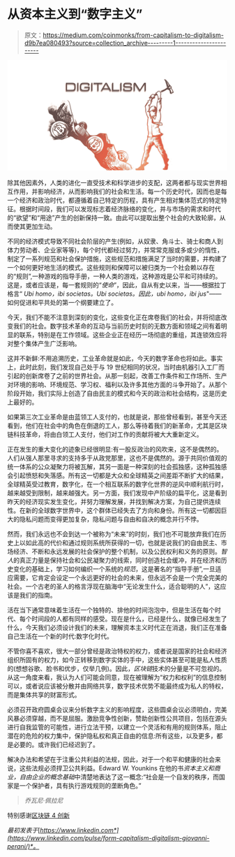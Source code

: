 # 从资本主义到“数字主义”

> 原文：<https://medium.com/coinmonks/from-capitalism-to-digitalism-d9b7ea080493?source=collection_archive---------1----------------------->

![](img/e6bf542c5f79c7a6a0406f8779e75a9c.png)

除其他因素外，人类的进化一直受技术和科学进步的支配，这两者都与现实世界相互作用，并影响经济，从而影响我们的社会和生活。每一个历史时代，因而也是每一个经济和政治时代，都遵循着自己特定的历程，具有产生相对集体范式的特定特征。根据时间段，我们可以发现标志着经济脉络的变化，并与市场的需求和时代的“欲望”和“用途”产生的创新保持一致。由此可以提取出整个社会的大致轮廓，从而使其更加生动。

不同的经济模式导致不同社会阶层的产生(例如，从奴隶、角斗士、骑士和商人到体力劳动者、企业家等等)，每个时代都经过努力，并常常克服或多或少的惰性，制定了一系列规范和社会保护措施，这些规范和措施满足了当时的需要，并构建了一个如何更好地生活的模式。这些规则和保障可以被归类为一个社会赖以存在的“规则”,一种游戏的指导手册，一种人类的游戏，这种游戏是公平和可持续的。这是，或者应该是，每一套规则的“*使命*”，因此，自从有史以来，当——根据拉丁格言“ *Ubi homo，ibi societas。Ubi societas。因此，ubi homo，ibi jus*"——如何促进和平共处的第一个纲要建立了。

今天，我们不能不注意到深刻的变化，这些变化正在席卷我们的社会，并将彻底改变我们的社会。数字技术革命的互动与当前历史时刻的无数方面和领域之间有着明显的联系，特别是在工作领域。这些企业正在经历一场彻底的重组，其连锁效应将对整个集体产生广泛影响。

这并不新鲜:不用追溯历史，工业革命就是如此，今天的数字革命也将如此。事实上，此时此刻，我们发现自己处于与 19 世纪相同的状况，当时由机器引入工厂而引起的创新席卷了之前的世界社会。从那一刻起，改善工作条件和工作场所、生产对环境的影响、环境规范、学习权、福利以及许多其他方面的斗争开始了。从那个阶段开始，我们实际上创造了自由民主的模式和今天的政治和社会结构，这是历史上最好的。

如果第三次工业革命是由蓝领工人支付的，也就是说，那些曾经看到，甚至今天还看到，他们在社会中的角色在倒退的工人，那么等待着我们的新革命，尤其是区块链科技革命，将由白领工人支付，他们对工作的贡献将被大大重新定义。

正在发生的重大变化的迹象已经很明显:有一股反政治的风吹来，这不是偶然的。人们从强人那里寻求的支持多于从政党那里，这也不是偶然的。源于共同价值观的统一体系的公众凝聚力将被瓦解，其另一面是一种深刻的社会孤独感，这种孤独感会引起愤怒和失落感。所有这一切都是大众和全球精英之间差距不断扩大的结果，全球精英受过教育，数字化，在一个相互联系的数字化世界的逆风中顺利航行时，越来越受到限制，越来越强大。另一方面，我们发现中产阶级的扁平化，这是看到昨天的经济现实发生变化，并努力理解发展，并找到解决方案，为自己提供连续性。在新的全球数字世界中，这个群体已经失去了方向和身份。所有这一切都因巨大的隐私问题而变得更加复杂，隐私问题与自由和自决的概念并行不悖。

然而，我们永远也不会到达一个被称为“未来”的时刻，我们也不可能放弃我们在历史上以如此高的代价和通过规则系统所获得的一切，也就是说我们的自由民主、市场经济、不断和永远发展的社会保护的整个机制，以及公民权利和义务的原则。*智人*的真正力量是保持社会和公民凝聚力的线索，同时创造社会缓冲，并在经济和历史变化的基础上，学习如何编织一个系统的*规范*，这是著名的“指导手册”,一旦适应需要，它肯定会设定一个永远更好的社会的未来，但永远不会是一个完全完美的社会。一个古老的圣人的格言浮现在脑海中“无论发生什么，适合聪明的人”，这应该是我们的指南。

活在当下通常意味着生活在一个独特的、排他的时间泡泡中，但是生活在每个时代、每个时间段的人都有同样的感受。现在是什么，已经是什么，就像已经发生了什么，今天我们必须设计我们的未来，理解资本主义时代正在消退，我们正在准备自己生活在一个新的时代:数字化时代。

不管你喜不喜欢，很大一部分曾经是政治特权的权力，或者说是国家的社会和经济组织所固有的权力，如今正转移到数字实体的手中，这些实体甚至可能是私人性质的(想想谷歌、脸书和优步，仅举几例)。因此，*区块链*技术的分量是不可忽视的。从这一角度来看，我认为人们可能会同意，现在被理解为“权力和权利”的信息控制可以，或者说应该被分散并由网络共享，数字技术优势不能最终成为私人的特权，而是集体共享的财富形式。

必须召开政府圆桌会议来分析数字主义的影响程度，这些圆桌会议必须明白，完美风暴必须穿越，而不是屈服。激励竞争性创新，赞助创新性公共项目，包括在源头进行自我监管的可能性，进行立法干预，以建立一个灵活和有用的规则体系，阻止潜在的危险的权力集中，保护隐私权和真正自由的信息:所有这些，以及更多，都是必要的。或许我们已经迟到了。

解决办法和希望在于注重公共利益的法规，因此，对于一个和平和健康的社会来说，这些法规必须捍卫公共利益。Edward W. Younkins 在他的书*资本主义和商业，自由企业的概念基础*中清楚地表达了这一概念:“社会是一个自发的秩序，而国家是一个保护者，具有执行游戏规则的垄断角色。”

> *乔瓦尼·佩拉尼*

特别感谢[区块链 4 创新](https://www.blockchain4innovation.it/esperti/dal-capitalismo-al-digitalismo/)

*最初发表于*[*https://www.linkedin.com*](https://www.linkedin.com/pulse/form-capitalism-digitalism-giovanni-perani/)*。*